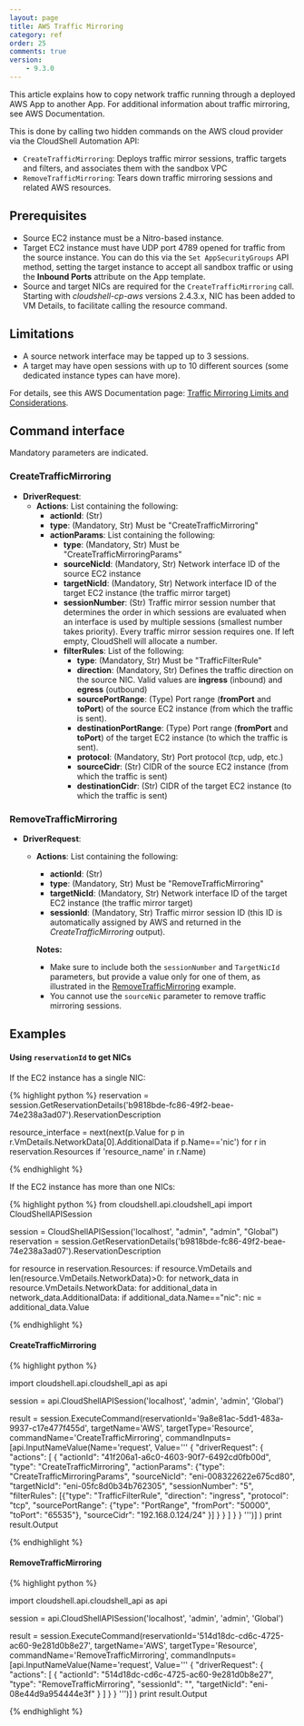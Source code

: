 ```yaml
---
layout: page
title: AWS Traffic Mirroring
category: ref
order: 25
comments: true
version:
    - 9.3.0
---
```


This article explains how to copy network traffic running through a deployed AWS App to another App. For additional information about traffic mirroring, see AWS Documentation.

This is done by calling two hidden commands on the AWS cloud provider via the CloudShell Automation API:
* `CreateTrafficMirroring`: Deploys traffic mirror sessions, traffic targets and filters, and associates them with the sandbox VPC
* `RemoveTrafficMirroring`: Tears down traffic mirroring sessions and related AWS resources.

## Prerequisites

* Source EC2 instance must be a Nitro-based instance.
* Target EC2 instance must have UDP port 4789 opened for traffic from the source instance. You can do this via the `Set AppSecurityGroups` API method, setting the target instance to accept all sandbox traffic or using the **Inbound Ports** attribute on the App template.
* Source and target NICs are required for the `CreateTrafficMirroring` call. Starting with *cloudshell-cp-aws* versions 2.4.3.x, NIC has been added to VM Details, to facilitate calling the resource command.

## Limitations

* A source network interface may be tapped up to 3 sessions.
* A target may have open sessions with up to 10 different sources (some dedicated instance types can have more).

For details, see this AWS Documentation page: <a href="https://docs.aws.amazon.com/vpc/latest/mirroring/traffic-mirroring-considerations.html" target="_blank">Traffic Mirroring Limits and Considerations</a>.

## Command interface

Mandatory parameters are indicated.

### CreateTrafficMirroring

+ **DriverRequest**: 
  - **Actions**: List containing the following:
    - **actionId**: (Str)
    - **type**: (Mandatory, Str) Must be "CreateTrafficMirroring"
    - **actionParams**: List containing the following:
      - **type**: (Mandatory, Str) Must be "CreateTrafficMirroringParams"
      - **sourceNicId**: (Mandatory, Str) Network interface ID of the source EC2 instance
      - **targetNicId**: (Mandatory, Str) Network interface ID of the target EC2 instance (the traffic mirror target)
      - **sessionNumber**: (Str) Traffic mirror session number that determines the order in which sessions are evaluated when an interface is used by multiple sessions (smallest number takes priority). Every traffic mirror session requires one. If left empty, CloudShell will allocate a number.
      - **filterRules**: List of the following:
        - **type**: (Mandatory, Str) Must be "TrafficFilterRule"
        - **direction**: (Mandatory, Str) Defines the traffic direction on the source NIC. Valid values are **ingress** (inbound) and **egress** (outbound)
        - **sourcePortRange**: (Type) Port range (**fromPort** and **toPort**) of the source EC2 instance (from which the traffic is sent).
        - **destinationPortRange**: (Type) Port range (**fromPort** and **toPort**) of the target EC2 instance (to which the traffic is sent).
        - **protocol**: (Mandatory, Str) Port protocol (tcp, udp, etc.)
        - **sourceCidr**: (Str) CIDR of the source EC2 instance (from which the traffic is sent)
        - **destinationCidr**: (Str) CIDR of the target EC2 instance (to which the traffic is sent)

### RemoveTrafficMirroring

+ **DriverRequest**: 
  - **Actions**: List containing the following:
    - **actionId**: (Str)
    - **type**: (Mandatory, Str) Must be "RemoveTrafficMirroring"
    - **targetNicId**: (Mandatory, Str) Network interface ID of the target EC2 instance (the traffic mirror target)
    - **sessionId**: (Mandatory, Str) Traffic mirror session ID (this ID is automatically assigned by AWS and returned in the *CreateTrafficMirroring* output).
    
    **Notes:**
    * Make sure to include both the `sessionNumber` and `TargetNicId` parameters, but provide a value only for one of them, as illustrated in the [RemoveTrafficMirroring](#removetrafficmirroring-1) example. 
    * You cannot use the `sourceNic` parameter to remove traffic mirroring sessions.

## Examples

#### Using `reservationId` to get NICs

If the EC2 instance has a single NIC:

{% highlight python %}
reservation = session.GetReservationDetails('b9818bde-fc86-49f2-beae-74e238a3ad07').ReservationDescription

resource_interface = next(next(p.Value for p in r.VmDetails.NetworkData[0].AdditionalData if p.Name=='nic') for r in reservation.Resources if 'resource_name' in r.Name)

{% endhighlight %}


If the EC2 instance has more than one NICs:

{% highlight python %}
from cloudshell.api.cloudshell_api import CloudShellAPISession


session = CloudShellAPISession('localhost', "admin", "admin", "Global")
reservation = session.GetReservationDetails('b9818bde-fc86-49f2-beae-74e238a3ad07').ReservationDescription

for resource in reservation.Resources:
    if resource.VmDetails and len(resource.VmDetails.NetworkData)>0:
        for network_data in resource.VmDetails.NetworkData:
            for additional_data in network_data.AdditionalData:
                if additional_data.Name=="nic":
                    nic = additional_data.Value

{% endhighlight %}

#### CreateTrafficMirroring

{% highlight python %}

import cloudshell.api.cloudshell_api as api

session = api.CloudShellAPISession('localhost', 'admin', 'admin', 'Global')

result = session.ExecuteCommand(reservationId='9a8e81ac-5dd1-483a-9937-c17e477f455d',
                                targetName='AWS',
                                targetType='Resource',
                                commandName='CreateTrafficMirroring',
                                commandInputs=[api.InputNameValue(Name='request', Value='''
                                {
                                     "driverRequest": {
                                                         "actions": [
                                                                         {
                                                                             "actionId": "41f206a1-a6c0-4603-90f7-6492cd0fb00d",
                                                                             "type": "CreateTrafficMirroring",
                                                                             "actionParams": {"type": "CreateTrafficMirroringParams",
                                                                                              "sourceNicId": "eni-008322622e675cd80",
                                                                                              "targetNicId": "eni-05fc8d0b34b762305",
                                                                                              "sessionNumber": "5",
                                                                                              "filterRules": [{"type": "TrafficFilterRule",
                                                                                                               "direction": "ingress",
                                                                                                               "protocol": "tcp",
                                                                                                               "sourcePortRange": {"type": "PortRange", "fromPort": "50000", "toPort": "65535"},
                                                                                                               "sourceCidr": "192.168.0.124/24"
                                                                                                             }]
                                                                                              }
                                                                         }
                                                                     ]
                                                      }
                                }
                                ''')]
                                )
print result.Output

{% endhighlight %}

#### RemoveTrafficMirroring

{% highlight python %}

import cloudshell.api.cloudshell_api as api

session = api.CloudShellAPISession('localhost', 'admin', 'admin', 'Global')

result = session.ExecuteCommand(reservationId='514d18dc-cd6c-4725-ac60-9e281d0b8e27',
                                targetName='AWS',
                                targetType='Resource',
                                commandName='RemoveTrafficMirroring',
                                commandInputs=[api.InputNameValue(Name='request', Value='''
                                         {
                                             "driverRequest": {
                                                                 "actions": [
                                                                                 {
                                                                                     "actionId": "514d18dc-cd6c-4725-ac60-9e281d0b8e27",
                                                                                     "type": "RemoveTrafficMirroring",
                                                                                     "sessionId": "",
                                                                                     "targetNicId": "eni-08e44d9a954444e3f"
                                                                                 }
                                                                             ]
                                                               }
                                         }
                                         ''')]
                                )
print result.Output

{% endhighlight %}